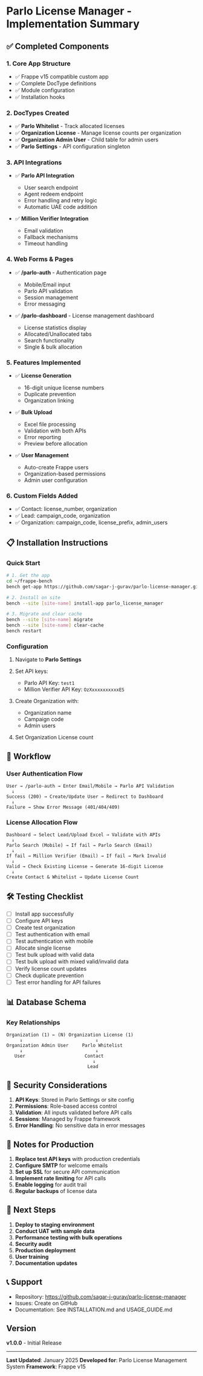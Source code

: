 # Parlo License Manager - Implementation Summary

## ✅ Completed Components

### 1. **Core App Structure**
- ✅ Frappe v15 compatible custom app
- ✅ Complete DocType definitions
- ✅ Module configuration
- ✅ Installation hooks

### 2. **DocTypes Created**
- ✅ **Parlo Whitelist** - Track allocated licenses
- ✅ **Organization License** - Manage license counts per organization
- ✅ **Organization Admin User** - Child table for admin users
- ✅ **Parlo Settings** - API configuration singleton

### 3. **API Integrations**
- ✅ **Parlo API Integration**
  - User search endpoint
  - Agent redeem endpoint
  - Error handling and retry logic
  - Automatic UAE code addition

- ✅ **Million Verifier Integration**
  - Email validation
  - Fallback mechanisms
  - Timeout handling

### 4. **Web Forms & Pages**
- ✅ **/parlo-auth** - Authentication page
  - Mobile/Email input
  - Parlo API validation
  - Session management
  - Error messaging

- ✅ **/parlo-dashboard** - License management dashboard
  - License statistics display
  - Allocated/Unallocated tabs
  - Search functionality
  - Single & bulk allocation

### 5. **Features Implemented**
- ✅ **License Generation**
  - 16-digit unique license numbers
  - Duplicate prevention
  - Organization linking

- ✅ **Bulk Upload**
  - Excel file processing
  - Validation with both APIs
  - Error reporting
  - Preview before allocation

- ✅ **User Management**
  - Auto-create Frappe users
  - Organization-based permissions
  - Admin user configuration

### 6. **Custom Fields Added**
- ✅ Contact: license_number, organization
- ✅ Lead: campaign_code, organization
- ✅ Organization: campaign_code, license_prefix, admin_users

## 📋 Installation Instructions

### Quick Start
```bash
# 1. Get the app
cd ~/frappe-bench
bench get-app https://github.com/sagar-j-gurav/parlo-license-manager.git

# 2. Install on site
bench --site [site-name] install-app parlo_license_manager

# 3. Migrate and clear cache
bench --site [site-name] migrate
bench --site [site-name] clear-cache
bench restart
```

### Configuration
1. Navigate to **Parlo Settings**
2. Set API keys:
   - Parlo API Key: `test1`
   - Million Verifier API Key: `OzXxxxxxxxxxxES`

3. Create Organization with:
   - Organization name
   - Campaign code
   - Admin users

4. Set Organization License count

## 🔄 Workflow

### User Authentication Flow
```
User → /parlo-auth → Enter Email/Mobile → Parlo API Validation
  ↓
Success (200) → Create/Update User → Redirect to Dashboard
  ↓
Failure → Show Error Message (401/404/409)
```

### License Allocation Flow
```
Dashboard → Select Lead/Upload Excel → Validate with APIs
  ↓
Parlo Search (Mobile) → If fail → Parlo Search (Email)
  ↓
If fail → Million Verifier (Email) → If fail → Mark Invalid
  ↓
Valid → Check Existing License → Generate 16-digit License
  ↓
Create Contact & Whitelist → Update License Count
```

## 🛠️ Testing Checklist

- [ ] Install app successfully
- [ ] Configure API keys
- [ ] Create test organization
- [ ] Test authentication with email
- [ ] Test authentication with mobile
- [ ] Allocate single license
- [ ] Test bulk upload with valid data
- [ ] Test bulk upload with mixed valid/invalid data
- [ ] Verify license count updates
- [ ] Check duplicate prevention
- [ ] Test error handling for API failures

## 📊 Database Schema

### Key Relationships
```
Organization (1) ← (N) Organization License (1)
     ↓                           ↓
Organization Admin User     Parlo Whitelist
     ↓                           ↓
   User                      Contact
                                ↓
                              Lead
```

## 🔐 Security Considerations

1. **API Keys**: Stored in Parlo Settings or site config
2. **Permissions**: Role-based access control
3. **Validation**: All inputs validated before API calls
4. **Sessions**: Managed by Frappe framework
5. **Error Handling**: No sensitive data in error messages

## 📝 Notes for Production

1. **Replace test API keys** with production credentials
2. **Configure SMTP** for welcome emails
3. **Set up SSL** for secure API communication
4. **Implement rate limiting** for API calls
5. **Enable logging** for audit trail
6. **Regular backups** of license data

## 🚀 Next Steps

1. **Deploy to staging environment**
2. **Conduct UAT with sample data**
3. **Performance testing with bulk operations**
4. **Security audit**
5. **Production deployment**
6. **User training**
7. **Documentation updates**

## 📞 Support

- Repository: https://github.com/sagar-j-gurav/parlo-license-manager
- Issues: Create on GitHub
- Documentation: See INSTALLATION.md and USAGE_GUIDE.md

## Version
**v1.0.0** - Initial Release

---
**Last Updated**: January 2025
**Developed for**: Parlo License Management System
**Framework**: Frappe v15